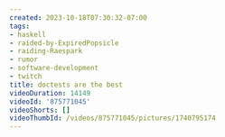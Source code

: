 ```yaml
---
created: 2023-10-18T07:30:32-07:00
tags:
- haskell
- raided-by-ExpiredPopsicle
- raiding-Raespark
- rumor
- software-development
- twitch
title: doctests are the best
videoDuration: 14149
videoId: '875771045'
videoShorts: []
videoThumbId: /videos/875771045/pictures/1740795174
---
```


